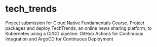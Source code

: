 # tech_trends
Project submission for Cloud Native Fundamentals Course. Project packages and deploy TechTrends, an online news sharing platform, to Kubernetes using a CI/CD pipeline. GitHub Actions for Continuous Integration and ArgoCD for Continuous Deployment
